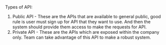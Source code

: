 Types of API:
1. Public API - These are the APIs that are available to general public, good rule is user must sign up for API that they want to use. And then the system should provide them access to make the requests for API.
2. Private API - These are the APIs which are exposed within the company only. Team can take advantage of this API to make a robust system.